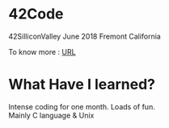 # 42Code
42SilliconValley June 2018
Fremont California

To know more : <a href="https://www.42.us.org/">URL <a/>

# What Have I learned?
Intense coding for one month. Loads of fun. <br>
Mainly C language & Unix

